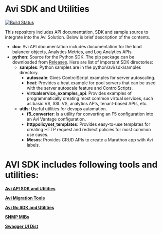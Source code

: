 # Avi SDK and Utilities

[![Build Status](https://travis-ci.org/avinetworks/sdk.svg?branch=17.1.4_pytest)](https://travis-ci.org/avinetworks/sdk)

This repository includes API documentation, SDK and sample source to integrate
into the Avi Solution. Below is brief description of the contents.

- **doc**: Avi API documentation includes documentation for the load balancer
objects, Analytics Metrics, and Log Analytics APIs.
- **python**: Source for the Python SDK. The pip package can be downloaded from
[Releases](https://github.com/avinetworks/sdk/releases "Avi SDK Releases").
Here are list of important SDK directories:
    - **samples**: Python samples are in the python/avi/sdk/samples directory.
        - **autoscale**: Gives ControlScript examples for
        server autoscaling.
        - **heat**: Provides a heat example for pool servers that can be used
        with the server autoscale feature and ControlScripts.
        - **virtualservice_examples_api**: Provides examples of programmatically
        creating most common virtual services, such as basic VS, SSL VS, analytics
        APIs, tenant-based APIs, etc.
    - **utils**: Useful utilities for devops automation.
        - **f5_converter**: Is a utility for converting an F5 configuration into
        an Avi Vantage configuration.
        - **httppolicyset_templates**: Provides easy-to-use templates for
        creating HTTP request and redirect policies for most common use cases.
        - **Mesos**: Provides CRUD APIs to create a Marathon app with Avi labels.

# AVI SDK includes following tools and utilities:

**[Avi API SDK and Utilities](./python/avi/sdk/README.md)**

**[Avi Migration Tools](./python/avi/migrationtools/README.md)**

**[Avi Go SDK and Utilities](./go/README.md)**

**[SNMP MIBs](./mibs/README.txt)**

**[Swagger UI Dist](./swagger/README.md)**

